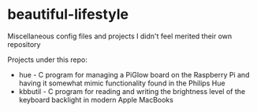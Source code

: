 beautiful-lifestyle
===================

Miscellaneous config files and projects I didn't feel merited their own repository

Projects under this repo:
- hue - C program for managing a PiGlow board on the Raspberry Pi and having it somewhat mimic functionality found in the Philips Hue
- kbbutil - C program for reading and writing the brightness level of the keyboard backlight in modern Apple MacBooks
